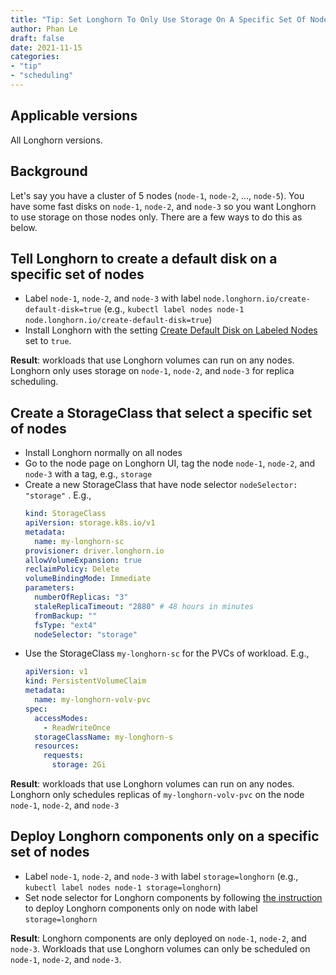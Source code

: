 ```yaml
---
title: "Tip: Set Longhorn To Only Use Storage On A Specific Set Of Nodes"
author: Phan Le
draft: false
date: 2021-11-15
categories:
- "tip"
- "scheduling"
---
```


## Applicable versions

All Longhorn versions.

## Background

Let's say you have a cluster of 5 nodes (`node-1`, `node-2`, ..., `node-5`).
You have some fast disks on `node-1`, `node-2`, and `node-3` so you want Longhorn to use storage on those nodes only.
There are a few ways to do this as below.

## Tell Longhorn to create a default disk on a specific set of nodes
* Label `node-1`, `node-2`, and `node-3` with label `node.longhorn.io/create-default-disk=true` (e.g., `kubectl label nodes node-1 node.longhorn.io/create-default-disk=true`)
* Install Longhorn with the setting [Create Default Disk on Labeled Nodes](https://longhorn.io/docs/1.2.2/references/settings/#create-default-disk-on-labeled-nodes) set to `true`.

**Result**: workloads that use Longhorn volumes can run on any nodes. Longhorn only uses storage on `node-1`, `node-2`, and `node-3` for replica scheduling.

## Create a StorageClass that select a specific set of nodes
* Install Longhorn normally on all nodes
* Go to the node page on Longhorn UI, tag the node `node-1`, `node-2`, and `node-3` with a tag, e.g., `storage`
* Create a new StorageClass that have node selector `nodeSelector: "storage"` . E.g.,
  ```yaml
  kind: StorageClass
  apiVersion: storage.k8s.io/v1
  metadata:
    name: my-longhorn-sc
  provisioner: driver.longhorn.io
  allowVolumeExpansion: true
  reclaimPolicy: Delete
  volumeBindingMode: Immediate
  parameters:
    numberOfReplicas: "3"
    staleReplicaTimeout: "2880" # 48 hours in minutes
    fromBackup: ""
    fsType: "ext4"
    nodeSelector: "storage"
  ```
* Use the StorageClass `my-longhorn-sc` for the PVCs of workload. E.g.,
  ```yaml
  apiVersion: v1
  kind: PersistentVolumeClaim
  metadata:
    name: my-longhorn-volv-pvc
  spec:
    accessModes:
      - ReadWriteOnce
    storageClassName: my-longhorn-s
    resources:
      requests:
        storage: 2Gi
  ```
**Result**: workloads that use Longhorn volumes can run on any nodes.
Longhorn only schedules replicas of `my-longhorn-volv-pvc` on the node `node-1`, `node-2`, and `node-3`

## Deploy Longhorn components only on a specific set of nodes
* Label `node-1`, `node-2`, and `node-3` with label `storage=longhorn` (e.g., `kubectl label nodes node-1 storage=longhorn`)
* Set node selector for Longhorn components by following [the instruction](https://longhorn.io/docs/1.2.2/advanced-resources/deploy/node-selector/) to deploy Longhorn components only on node with label `storage=longhorn`

**Result**: Longhorn components are only deployed on `node-1`, `node-2`, and `node-3`.
Workloads that use Longhorn volumes can only be scheduled on  `node-1`, `node-2`, and `node-3`.
